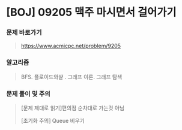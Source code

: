 # [BOJ] 09205 맥주 마시면서 걸어가기

### 문제 바로가기

>  https://www.acmicpc.net/problem/9205

### 알고리즘

> BFS. 플로이드와샬 . 그래프 이론. 그래프 탐색

### 문제 풀이 및 주의

> [문제 제대로 읽기]편의점 순차대로 가는것 아님
>
> [초기화 주의] Queue 비우기

